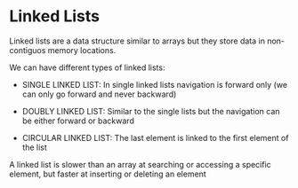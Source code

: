 # Linked Lists

Linked lists are a data structure similar to arrays but they store data in non-contiguos memory locations.

We can have different types of linked lists:

- SINGLE LINKED LIST: In single linked lists navigation is forward only (we can only go forward and never backward)

- DOUBLY LINKED LIST: Similar to the single lists but the navigation can be either forward or backward

- CIRCULAR LINKED LIST: The last element is linked to the first element of the list

A linked list is slower than an array at searching or accessing a specific element, but faster at inserting or deleting an element
